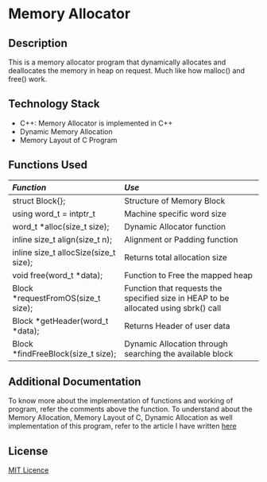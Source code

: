 # Memory Allocator

## Description
This is a memory allocator program that dynamically allocates and deallocates the memory in heap on request. Much like how malloc() and free() work.

## Technology Stack
- C++: Memory Allocator is implemented in C++
- Dynamic Memory Allocation
- Memory Layout of C Program

## Functions Used
| *Function*                              | *Use* |
|:--------------------------------      |:-------------------------|
| struct Block{};                        | Structure of Memory Block |
| using word_t = intptr_t                | Machine specific word size |
| word_t *alloc(size_t size);            | Dynamic Allocator function |
| inline size_t align(size_t n);         | Alignment or Padding function |
| inline size_t allocSize(size_t size);  | Returns total allocation size |
| void free(word_t *data);               | Function to Free the mapped heap |
| Block *requestFromOS(size_t size);     | Function that requests the specified size in HEAP to be allocated using sbrk() call |
| Block *getHeader(word_t *data);        | Returns Header of user data |
| Block *findFreeBlock(size_t size);     | Dynamic Allocation through searching the available block | 


## Additional Documentation
To know more about the implementation of functions and working of program, refer the comments above the function. To understand about the Memory Allocation, Memory Layout of C, Dynamic Allocation as well implementation of this program, refer to the article I have written [here](https://medium.com/@sushanthsrao/memory-allocation-in-c-and-custom-memory-allocator-program-89fcd5e50c3)

## License
[MIT Licence](https://choosealicense.com/licenses/mit/#)
